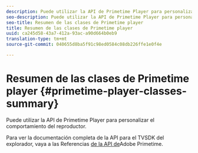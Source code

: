 ```yaml
---
description: Puede utilizar la API de Primetime Player para personalizar el comportamiento del reproductor.
seo-description: Puede utilizar la API de Primetime Player para personalizar el comportamiento del reproductor.
seo-title: Resumen de las clases de Primetime player
title: Resumen de las clases de Primetime player
uuid: ca245d58-43a7-412a-93ac-a90d664b0eb9
translation-type: tm+mt
source-git-commit: 040655d8ba5f91c98ed0584c08db226ffe1e0f4e

---
```



# Resumen de las clases de Primetime player {#primetime-player-classes-summary}

Puede utilizar la API de Primetime Player para personalizar el comportamiento del reproductor.

Para ver la documentación completa de la API para el TVSDK del explorador, vaya a las Referencias [de la API de](https://help.adobe.com/en_US/primetime/api/index.html#api-Adobe_Primetime_API_References)Adobe Primetime.
